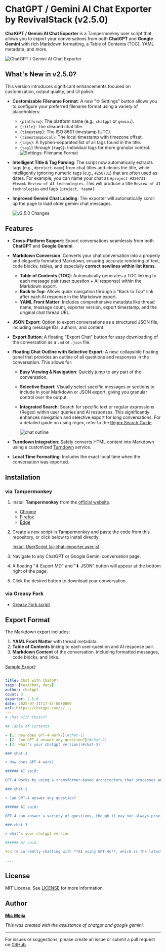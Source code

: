 # ChatGPT / Gemini AI Chat Exporter by RevivalStack (v2.5.0)

**ChatGPT / Gemini AI Chat Exporter** is a Tampermonkey user script that allows you to export your conversations from both **ChatGPT** and **Google Gemini** with rich Markdown formatting, a Table of Contents (TOC), YAML metadata, and more.

![ChatGPT / Gemini AI Chat Exporter](images/chatgpt-gemini-ai-exporter.png)

## What's New in v2.5.0?

This version introduces significant enhancements focused on customization, output quality, and UI polish.

- **Customizable Filename Format**: A new "⚙️ Settings" button allows you to configure your preferred filename format using a variety of placeholders:
  - `{platform}`: The platform name (e.g., `chatgpt` or `gemini`).
  - `{title}`: The cleaned chat title.
  - `{timestamp}`: The ISO 8601 timestamp (UTC).
  - `{timestampLocal}`: The local timestamp with timezone offset.
  - `{tags}`: A hyphen-separated list of all tags found in the title.
  - `{tag1}` through `{tag9}`: Individual tags for more granular control.
    ![Settings: Filename Format](images/chatgpt-gemini-ai-exporter-settings-filename-format.png)
- **Intelligent Title & Tag Parsing**: The script now automatically extracts tags (e.g., `#project-name`) from chat titles and cleans the title, while intelligently ignoring numeric tags (e.g., `#250731`) that are often used as dates. For example, you can name your chat as `#project #250731 #teamA Review of AI technologies`. This will produce a title `Review of AI technologies` and tags `[project, teamA]`.
- **Improved Gemini Chat Loading**: The exporter will automatically scroll up the page to load older gemini chat messages.

  ![v2.5.0 Changes](images/chatgpt-gemini-ai-exporter-v2.5.0.png)

## Features

- **Cross-Platform Support**: Export conversations seamlessly from both **ChatGPT** and **Google Gemini**.
- **Markdown Conversion**: Converts your chat conversation into a properly and elegantly formatted Markdown, ensuring accurate rendering of text, code blocks, tables, and especially **correct newlines within list items**.
  - **Table of Contents (TOC)**: Automatically generates a TOC linking to each message pair (user question + AI response) within the Markdown export.
  - **Back to Top**: Allows quick navigation through a "Back to Top" link after each AI response in the Markdown export.
  - **YAML Front Matter**: Includes comprehensive metadata like thread name, message count, exporter version, export timestamp, and the original chat thread URL.
- **JSON Export**: Option to export conversations as a structured JSON file, including message IDs, authors, and content.
- **Export Button**: A floating "Export Chat" button for easy downloading of the conversation as a `.md` or `.json` file.
- **Floating Chat Outline with Selective Export**: A new, collapsible floating panel that provides an outline of all questions and responses in the conversation. This allows for:

  - **Easy Viewing & Navigation**: Quickly jump to any part of the conversation.
  - **Selective Export**: Visually select specific messages or sections to include in your Markdown or JSON export, giving you granular control over the output.
  - **Integrated Search**: Search for specific text or regular expressions (Regex) within user queries and AI responses. This significantly enhances navigation and selective export for long conversations. For a detailed guide on using regex, refer to the [Regex Search Guide](regex.md).

    ![chat outline](images/chatgpt-gemini-ai-exporter-chat-outline.png)

- **Turndown Integration**: Safely converts HTML content into Markdown using a customized [Turndown](https://github.com/mixmark-io/turndown) service.
- **Local Time Formatting**: Includes the exact local time when the conversation was exported.

## Installation

### via Tampermonkey

1.  Install **Tampermonkey** from the [official website](https://www.tampermonkey.net/).

    - [Chrome](https://chrome.google.com/webstore/detail/tampermonkey/dhdgffkkebhmkfjojejmpbldmpobfkfo)
    - [Firefox](https://addons.mozilla.org/firefox/addon/tampermonkey)
    - [Edge](https://microsoftedge.microsoft.com/addons/detail/tampermonkey/iikmkjmpaadaobahmlepeloendndfphd)

2.  Create a new script in Tampermonkey and paste the code from this repository, or click below to install directly:

    [Install UserScript (ai-chat-exporter.user.js)](https://raw.githubusercontent.com/revivalstack/chatgpt-exporter/refs/heads/main/ai-chat-exporter.user.js)

3.  Navigate to any ChatGPT or Google Gemini conversation page.
4.  A floating "⬇ Export MD" and "⬇ JSON" button will appear at the bottom right of the page.
5.  Click the desired button to download your conversation.

### via Greasy Fork

- [Greasy Fork script](https://greasyfork.org/en/scripts/541051-chatgpt-gemini-ai-chat-exporter-by-revivalstack)

## Export Format

The Markdown export includes:

1.  **YAML Front Matter** with thread metadata.
2.  **Table of Contents** linking to each user question and AI response pair.
3.  **Markdown Content** of the conversation, including formatted messages, code blocks, and links.

[Sample Export](sample.md):

```yaml
---
title: Chat with ChatGPT
tags: [testchat, docs]
author: chatgpt
count: 3
exporter: 2.5.0
date: 2025-07-31T17-47-00+0800
url: https://chatgpt.com/c/...
---
# Chat with ChatGPT

## Table of Contents

- [1: How does GPT-4 work?](#chat-1)
- [2: Can GPT-4 answer any question?](#chat-2)
- [3: what's your chatgpt version](#chat-3)

### chat-1

> How does GPT-4 work?

###### AI said:

GPT-4 works by using a transformer-based architecture that processes and generates text based on large datasets.

### chat-2

> Can GPT-4 answer any question?

###### AI said:

GPT-4 can answer a variety of questions, though it may not always provide perfect responses.

### chat-3

> what's your chatgpt version

###### AI said:

You're currently chatting with **AI using GPT-4o**, which is the latest and most advanced model as of June 2025.

...
```

## License

MIT License. See [LICENSE](https://github.com/revivalstack/ai-chat-exporter/blob/main/LICENSE) for more information.

## Author

[**Mic Mejia**](https://github.com/micmejia)

_This was created with the assistance of chatgpt and google gemini._

---

For issues or suggestions, please create an issue or submit a pull request on [GitHub](https://github.com/revivalstack/ai-chat-exporter).
